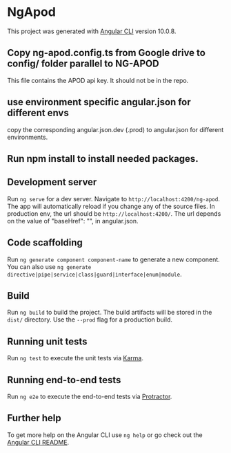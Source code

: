 # NgApod

This project was generated with [Angular CLI](https://github.com/angular/angular-cli) version 10.0.8.

## Copy ng-apod.config.ts from Google drive to config/ folder parallel to NG-APOD

This file contains the APOD api key. It should not be in the repo.

## use environment specific angular.json for different envs

copy the corresponding angular.json.dev (.prod) to angular.json for different environments.

## Run npm install to install needed packages.

## Development server

Run `ng serve` for a dev server. Navigate to `http://localhost:4200/ng-apod`. The app will automatically reload if you change any of the source files.
In production env, the url should be `http://localhost:4200/`. The url depends on the value of "baseHref": "", in angular.json.

## Code scaffolding

Run `ng generate component component-name` to generate a new component. You can also use `ng generate directive|pipe|service|class|guard|interface|enum|module`.

## Build

Run `ng build` to build the project. The build artifacts will be stored in the `dist/` directory. Use the `--prod` flag for a production build.

## Running unit tests

Run `ng test` to execute the unit tests via [Karma](https://karma-runner.github.io).

## Running end-to-end tests

Run `ng e2e` to execute the end-to-end tests via [Protractor](http://www.protractortest.org/).

## Further help

To get more help on the Angular CLI use `ng help` or go check out the [Angular CLI README](https://github.com/angular/angular-cli/blob/master/README.md).
